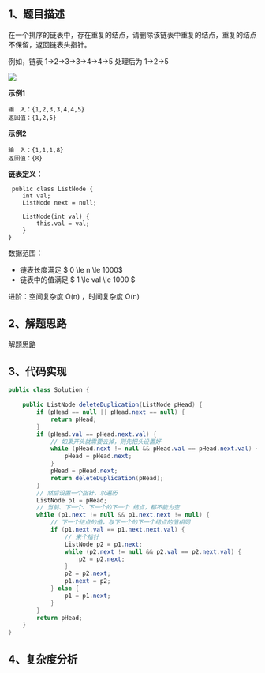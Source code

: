 ## 1、题目描述

在一个排序的链表中，存在重复的结点，请删除该链表中重复的结点，重复的结点不保留，返回链表头指针。

例如，链表 1->2->3->3->4->4->5 处理后为 1->2->5

![](https://img.zxdmy.com/2022/202206191615358.png)

**示例1**

```text
输　入：{1,2,3,3,4,4,5}
返回值：{1,2,5}
```

**示例2**

```text
输　入：{1,1,1,8}
返回值：{8}
```

**链表定义：**

```text
 public class ListNode {
    int val;
    ListNode next = null;

    ListNode(int val) {
        this.val = val;
    }
}
```

数据范围：

+ 链表长度满足 $ 0 \le n \le 1000$
+ 链表中的值满足 $ 1 \le val \le 1000 $

进阶：空间复杂度 O(n)  ，时间复杂度 O(n)

## 2、解题思路

解题思路

## 3、代码实现

```java
public class Solution {
    
    public ListNode deleteDuplication(ListNode pHead) {
        if (pHead == null || pHead.next == null) {
            return pHead;
        }
        if (pHead.val == pHead.next.val) {
            // 如果开头就需要去掉，则先把头设置好
            while (pHead.next != null && pHead.val == pHead.next.val) {
                pHead = pHead.next;
            }
            pHead = pHead.next;
            return deleteDuplication(pHead);
        }
        // 然后设置一个指针，以遍历
        ListNode p1 = pHead;
        // 当前、下一个、下一个的下一个 结点，都不能为空
        while (p1.next != null && p1.next.next != null) {
            // 下一个结点的值，与下一个的下一个结点的值相同
            if (p1.next.val == p1.next.next.val) {
                // 来个指针
                ListNode p2 = p1.next;
                while (p2.next != null && p2.val == p2.next.val) {
                    p2 = p2.next;
                }
                p2 = p2.next;
                p1.next = p2;
            } else {
                p1 = p1.next;
            }
        }
        return pHead;
    }
}
```

## 4、复杂度分析